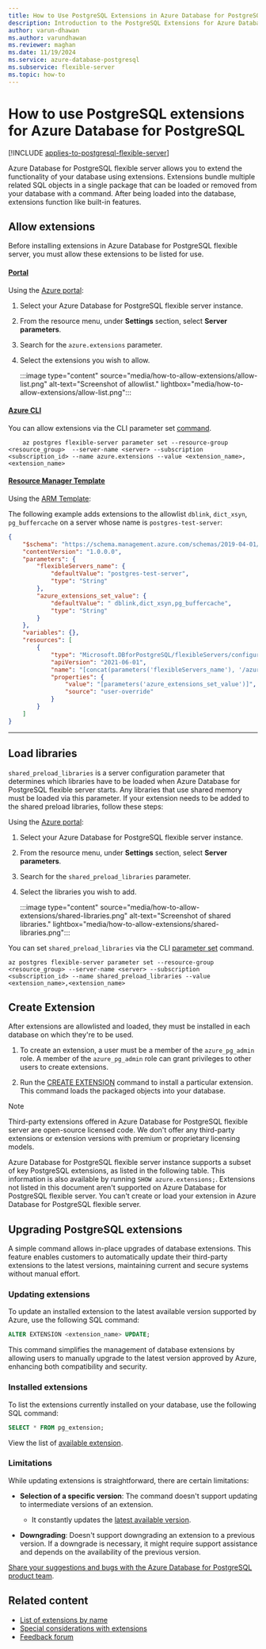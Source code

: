 ```yaml
---
title: How to Use PostgreSQL Extensions in Azure Database for PostgreSQL
description: Introduction to the PostgreSQL Extensions for Azure Database for PostgreSQL.
author: varun-dhawan
ms.author: varundhawan
ms.reviewer: maghan
ms.date: 11/19/2024
ms.service: azure-database-postgresql
ms.subservice: flexible-server
ms.topic: how-to
---
```


# How to use PostgreSQL extensions for Azure Database for PostgreSQL

[!INCLUDE [applies-to-postgresql-flexible-server](~/reusable-content/ce-skilling/azure/includes/postgresql/includes/applies-to-postgresql-flexible-server.md)]

Azure Database for PostgreSQL flexible server allows you to extend the functionality of your database using extensions. Extensions bundle multiple related SQL objects in a single package that can be loaded or removed from your database with a command. After being loaded into the database, extensions function like built-in features.

## Allow extensions

Before installing extensions in Azure Database for PostgreSQL flexible server, you must allow these extensions to be listed for use.

#### [Portal](#tab/portal)

Using the [Azure portal](https://portal.azure.com):

1. Select your Azure Database for PostgreSQL flexible server instance.
1. From the resource menu, under **Settings** section, select **Server parameters**.
1. Search for the `azure.extensions` parameter.
1. Select the extensions you wish to allow.

    :::image type="content" source="media/how-to-allow-extensions/allow-list.png" alt-text="Screenshot of allowlist." lightbox="media/how-to-allow-extensions/allow-list.png":::

#### [Azure CLI](#tab/cli)

You can allow extensions via the CLI parameter set [command](/cli/azure/postgres/flexible-server/parameter?view=azure-cli-latest&preserve-view=true).

```azurecli
    az postgres flexible-server parameter set --resource-group <resource_group>  --server-name <server> --subscription <subscription_id> --name azure.extensions --value <extension_name>,<extension_name>
```

#### [Resource Manager Template](#tab/azure-resource-manager)

Using the [ARM Template](/azure/azure-resource-manager/templates/):

The following example adds extensions to the allowlist `dblink`, `dict_xsyn`, `pg_buffercache` on a server whose name is `postgres-test-server`:

```json
{
    "$schema": "https://schema.management.azure.com/schemas/2019-04-01/deploymentTemplate.json#",
    "contentVersion": "1.0.0.0",
    "parameters": {
        "flexibleServers_name": {
            "defaultValue": "postgres-test-server",
            "type": "String"
        },
        "azure_extensions_set_value": {
            "defaultValue": " dblink,dict_xsyn,pg_buffercache",
            "type": "String"
        }
    },
    "variables": {},
    "resources": [
        {
            "type": "Microsoft.DBforPostgreSQL/flexibleServers/configurations",
            "apiVersion": "2021-06-01",
            "name": "[concat(parameters('flexibleServers_name'), '/azure.extensions')]",
            "properties": {
                "value": "[parameters('azure_extensions_set_value')]",
                "source": "user-override"
            }
        }
    ]
}
```

---

## Load libraries

`shared_preload_libraries` is a server configuration parameter that determines which libraries have to be loaded when Azure Database for PostgreSQL flexible server starts. Any libraries that use shared memory must be loaded via this parameter. If your extension needs to be added to the shared preload libraries, follow these steps:

Using the [Azure portal](https://portal.azure.com):

1. Select your Azure Database for PostgreSQL flexible server instance.
1. From the resource menu, under **Settings** section, select **Server parameters**.
1. Search for the `shared_preload_libraries` parameter.
1. Select the libraries you wish to add.

    :::image type="content" source="media/how-to-allow-extensions/shared-libraries.png" alt-text="Screenshot of shared libraries." lightbox="media/how-to-allow-extensions/shared-libraries.png":::

You can set `shared_preload_libraries` via the CLI [parameter set](/cli/azure/postgres/flexible-server/parameter?view=azure-cli-latest&preserve-view=true) command.

```azurecli
az postgres flexible-server parameter set --resource-group <resource_group> --server-name <server> --subscription <subscription_id> --name shared_preload_libraries --value <extension_name>,<extension_name>
```

## Create Extension

After extensions are allowlisted and loaded, they must be installed in each database on which they're to be used.

1. To create an extension, a user must be a member of the `azure_pg_admin` role. A member of the `azure_pg_admin` role can grant privileges to other users to create extensions.

1. Run the [CREATE EXTENSION](https://www.postgresql.org/docs/current/sql-createextension.html) command to install a particular extension. This command loads the packaged objects into your database.

> [!NOTE]  
> Third-party extensions offered in Azure Database for PostgreSQL flexible server are open-source licensed code. We don't offer any third-party extensions or extension versions with premium or proprietary licensing models.

Azure Database for PostgreSQL flexible server instance supports a subset of key PostgreSQL extensions, as listed in the following table. This information is also available by running `SHOW azure.extensions;`. Extensions not listed in this document aren't supported on Azure Database for PostgreSQL flexible server. You can't create or load your extension in Azure Database for PostgreSQL flexible server.

## Upgrading PostgreSQL extensions

A simple command allows in-place upgrades of database extensions. This feature enables customers to automatically update their third-party extensions to the latest versions, maintaining current and secure systems without manual effort.

### Updating extensions

To update an installed extension to the latest available version supported by Azure, use the following SQL command:

```sql
ALTER EXTENSION <extension_name> UPDATE;
```

This command simplifies the management of database extensions by allowing users to manually upgrade to the latest version approved by Azure, enhancing both compatibility and security.

### Installed extensions

To list the extensions currently installed on your database, use the following SQL command:

```sql
SELECT * FROM pg_extension;
```

View the list of [available extension](concepts-extensions-versions.md).

### Limitations

While updating extensions is straightforward, there are certain limitations:

- **Selection of a specific version**: The command doesn't support updating to intermediate versions of an extension.
    - It constantly updates the [latest available version](concepts-extensions-versions.md).

- **Downgrading**: Doesn't support downgrading an extension to a previous version. If a downgrade is necessary, it might require support assistance and depends on the availability of the previous version.

[Share your suggestions and bugs with the Azure Database for PostgreSQL product team](https://aka.ms/pgfeedback).

## Related content

- [List of extensions by name](concepts-extensions-versions.md)
- [Special considerations with extensions](concepts-extensions-considerations.md)
- [Feedback forum](https://aka.ms/pgfeedback)

